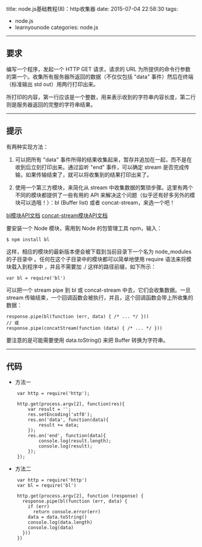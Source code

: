 title: node.js基础教程(8)：http收集器
date: 2015-07-04 22:58:30
tags:
- node.js
- learnyounode
categories: node.js

---

## 要求


编写一个程序，发起一个 HTTP GET 请求，请求的 URL 为所提供的命令行参数的第一个。收集所有服务器所返回的数据（不仅仅包括 "data" 事件）然后在终端（标准输出 std out）用两行打印出来。

所打印的内容，第一行应该是一个整数，用来表示收到的字符串内容长度，第二行则是服务器返回的完整的字符串结果。

-------------------------------------------------------------------------------

## 提示

有两种实现方法：

1) 可以把所有 "data" 事件所得的结果收集起来，暂存并追加在一起，而不是在收到后立刻打印出来。通过监听 "end" 事件，可以确定 stream 是否完成传输，如果传输结束了，就可以将收集到的结果打印出来了。

2) 使用一个第三方模块，来简化从 stream 中收集数据的繁琐步骤。这里有两个不同的模块都提供了一些有用的 API 来解决这个问题（似乎还有好多另外的模块可以选哦！）：bl (Buffer list) 或者 concat-stream，来选一个吧！

  [bl模块API文档](http://npm.im/bl)
  [concat-stream模块API文档](http://npm.im/concat-stream)

要安装一个 Node 模块，需用到 Node 的包管理工具 npm，输入：

    $ npm install bl

这样，相应的模块的最新版本便会被下载到当前目录下一个名为 node_modules 的子目录中 。任何在这个子目录中的模块都可以简单地使用 require 语法来将模块载入到程序中 ，并且不需要加 ./ 这样的路径前缀，如下所示：

    var bl = require('bl')

可以把一个 stream pipe 到 bl 或 concat-stream 中去，它们会收集数据。一旦 stream 传输结束，一个回调函数会被执行，并且，这个回调函数会带上所收集的数据：

    response.pipe(bl(function (err, data) { /* ... */ }))
    // 或
    response.pipe(concatStream(function (data) { /* ... */ }))

要注意的是可能需要使用 data.toString() 来把 Buffer 转换为字符串。

-------------------------------------------------------------------------------

## 代码

* 方法一
```
    var http = require('http');

    http.get(process.argv[2], function(res){
	    var result = '';
	    res.setEncoding('utf8');
	    res.on('data', function(data){
	        result += data;
	    });
	    res.on('end', function(data){
	        console.log(result.length);
	        console.log(result);
	    });
	});
```
* 方法二
```
    var http = require('http')
    var bl = require('bl')

    http.get(process.argv[2], function (response) {
      response.pipe(bl(function (err, data) {
        if (err)
          return console.error(err)
        data = data.toString()
        console.log(data.length)
        console.log(data)
      }))
    })
```